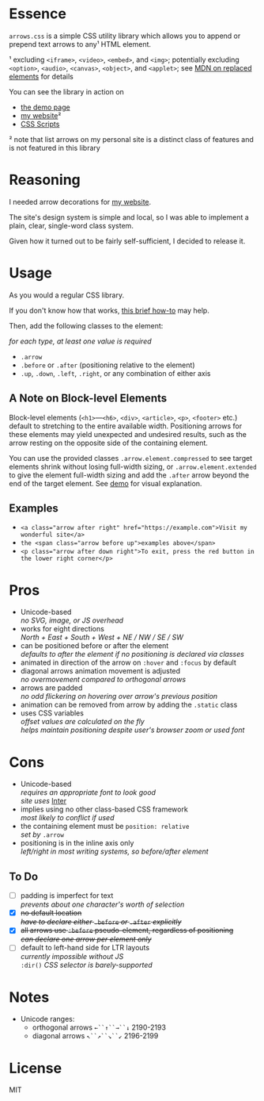 # Essence

`arrows.css` is a simple CSS utility library which allows you to append or prepend text arrows to any¹ HTML element.

¹ excluding `<iframe>`, `<video>`, `<embed>`, and `<img>`; potentially excluding `<option>`, `<audio>`, `<canvas>`, `<object>`, and `<applet>`; see [MDN on replaced elements](https://developer.mozilla.org/en-US/docs/Web/CSS/Replaced_element) for details

You can see the library in action on

* [the demo page](https://hyperseeker.github.io/arrows/)
* [my website](https://hyperseeker.stream/)²
* [CSS Scripts](https://www.cssscript.com/animated-directional-arrows/)

² note that list arrows on my personal site is a distinct class of features and is not featured in this library

# Reasoning

I needed arrow decorations for [my website](https://hyperseeker.stream/).

The site's design system is simple and local, so I was able to implement a plain, clear, single-word class system.

Given how it turned out to be fairly self-sufficient, I decided to release it.

# Usage

As you would a regular CSS library.

If you don't know how that works, [this brief how-to](https://www.w3schools.com/css/css_howto.asp) may help.

Then, add the following classes to the element:

*for each type, at least one value is required*

* `.arrow`
* `.before` or `.after` (positioning relative to the element)
* `.up`, `.down`, `.left`, `.right`, or any combination of either axis

## A Note on Block-level Elements

Block-level elements (`<h1>`—`<h6>`, `<div>`, `<article>`, `<p>`, `<footer>` etc.) default to stretching to the entire available width. Positioning arrows for these elements may yield unexpected and undesired results, such as the arrow resting on the opposite side of the containing element.

You can use the provided classes `.arrow.element.compressed` to see target elements shrink without losing full-width sizing, or `.arrow.element.extended` to give the element full-width sizing and add the `.after` arrow beyond the end of the target element. See [demo](https://hyperseeker.github.io/arrows/) for visual explanation.

## Examples

* `<a class="arrow after right" href="https://example.com">Visit my wonderful site</a>`
* `the <span class="arrow before up">examples above</span>`
* `<p class="arrow after down right">To exit, press the red button in the lower right corner</p>`

# Pros

* Unicode-based  
  *no SVG, image, or JS overhead*
* works for eight directions  
  *North + East + South + West + NE / NW / SE / SW*
* can be positioned before or after the element  
  *defaults to after the element if no positioning is declared via classes*
* animated in direction of the arrow on `:hover` and `:focus` by default
* diagonal arrows animation movement is adjusted  
  *no overmovement compared to orthogonal arrows*
* arrows are padded  
  *no odd flickering on hovering over arrow's previous position*
* animation can be removed from arrow by adding the `.static` class
* uses CSS variables  
  *offset values are calculated on the fly*  
  *helps maintain positioning despite user's browser zoom or used font*

# Cons

* Unicode-based  
  *requires an appropriate font to look good*  
  *site uses* [Inter](https://rsms.me/inter/)
* implies using no other class-based CSS framework  
  *most likely to conflict if used*
* the containing element must be `position: relative`  
  *set by* `.arrow`
* positioning is in the inline axis only  
  *left/right in most writing systems, so before/after element*
  
## To Do
  
- [ ] padding is imperfect for text  
  *prevents about one character's worth of selection*
- [x] ~~no default location~~  
  ~~*have to declare either* `.before` *or* `.after` *explicitly*~~
- [x] ~~all arrows use `:before` pseudo-element, regardless of positioning~~  
  ~~*can declare one arrow per element only*~~
- [ ] default to left-hand side for LTR layouts  
  *currently impossible without JS*  
  `:dir()` *CSS selector is barely-supported*

# Notes

* Unicode ranges:
  - orthogonal arrows `←``↑``→``↓` 2190-2193
  - diagonal arrows `↖``↗``↘``↙` 2196-2199

# License

MIT